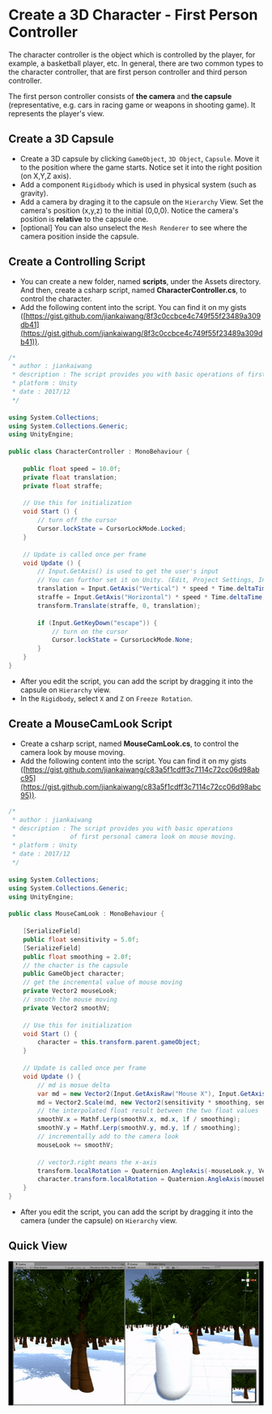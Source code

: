 # Create a 3D Character - First Person Controller



The character controller is the object which is controlled by the player, for example, a basketball player, etc. In general, there are two common types to the character controller, that are first person controller and third person controller.

The first person controller consists of **the camera** and **the capsule** (representative, e.g. cars in racing game or weapons in shooting game). It represents the player's view.



## Create a 3D Capsule

* Create a 3D capsule by clicking `GameObject`, `3D Object`, `Capsule`. Move it to the position where the game starts. Notice set it into the right position (on X,Y,Z axis).
* Add a component `Rigidbody` which is used in physical system (such as gravity).
* Add a camera by draging it to the capsule on the `Hierarchy` View. Set the camera's position (x,y,z) to the initial (0,0,0). Notice the camera's position is **relative** to the capsule one.
* [optional] You can also unselect the `Mesh Renderer` to see where the camera position inside the capsule.



## Create a Controlling Script

* You can create a new folder, named **scripts**, under the Assets directory. And then, create a csharp script, named **CharacterController.cs**, to control the character.
* Add the following content into the script. You can find it on my gists ([https://gist.github.com/jiankaiwang/8f3c0ccbce4c749f55f23489a309db41](https://gist.github.com/jiankaiwang/8f3c0ccbce4c749f55f23489a309db41)).

```c#
/* 
 * author : jiankaiwang
 * description : The script provides you with basic operations of first personal control.
 * platform : Unity
 * date : 2017/12
 */

using System.Collections;
using System.Collections.Generic;
using UnityEngine;

public class CharacterController : MonoBehaviour {

    public float speed = 10.0f;
    private float translation;
    private float straffe;

    // Use this for initialization
    void Start () {
        // turn off the cursor
        Cursor.lockState = CursorLockMode.Locked;		
	}
	
	// Update is called once per frame
	void Update () {
        // Input.GetAxis() is used to get the user's input
        // You can furthor set it on Unity. (Edit, Project Settings, Input)
        translation = Input.GetAxis("Vertical") * speed * Time.deltaTime;
        straffe = Input.GetAxis("Horizontal") * speed * Time.deltaTime;
        transform.Translate(straffe, 0, translation);

        if (Input.GetKeyDown("escape")) {
            // turn on the cursor
            Cursor.lockState = CursorLockMode.None;
        }
    }
}
```

* After you edit the script, you can add the script by dragging it into the capsule on `Hierarchy` view.
* In the `Rigidbody`, select `X` and `Z` on `Freeze Rotation`.



## Create a MouseCamLook Script

* Create a csharp script, named **MouseCamLook.cs**, to control the camera look by mouse moving.
* Add the following content into the script. You can find it on my gists ([https://gist.github.com/jiankaiwang/c83a5f1cdff3c7114c72cc06d98abc95](https://gist.github.com/jiankaiwang/c83a5f1cdff3c7114c72cc06d98abc95)).

```c#
/* 
 * author : jiankaiwang
 * description : The script provides you with basic operations 
 *               of first personal camera look on mouse moving.
 * platform : Unity
 * date : 2017/12
 */

using System.Collections;
using System.Collections.Generic;
using UnityEngine;

public class MouseCamLook : MonoBehaviour {

    [SerializeField]
    public float sensitivity = 5.0f;
    [SerializeField]
    public float smoothing = 2.0f;
    // the chacter is the capsule
    public GameObject character;
    // get the incremental value of mouse moving
    private Vector2 mouseLook;
    // smooth the mouse moving
    private Vector2 smoothV;

	// Use this for initialization
	void Start () {
        character = this.transform.parent.gameObject;
	}
	
	// Update is called once per frame
	void Update () {
        // md is mosue delta
        var md = new Vector2(Input.GetAxisRaw("Mouse X"), Input.GetAxisRaw("Mouse Y"));
        md = Vector2.Scale(md, new Vector2(sensitivity * smoothing, sensitivity * smoothing));
        // the interpolated float result between the two float values
        smoothV.x = Mathf.Lerp(smoothV.x, md.x, 1f / smoothing);
        smoothV.y = Mathf.Lerp(smoothV.y, md.y, 1f / smoothing);
        // incrementally add to the camera look
        mouseLook += smoothV;

        // vector3.right means the x-axis
        transform.localRotation = Quaternion.AngleAxis(-mouseLook.y, Vector3.right);
        character.transform.localRotation = Quaternion.AngleAxis(mouseLook.x, character.transform.up);
    }
}
```

* After you edit the script, you can add the script by dragging it into the camera (under the capsule) on `Hierarchy` view.



## Quick View

![First Person Controller](../image/unity_FirstPersonController.gif)



